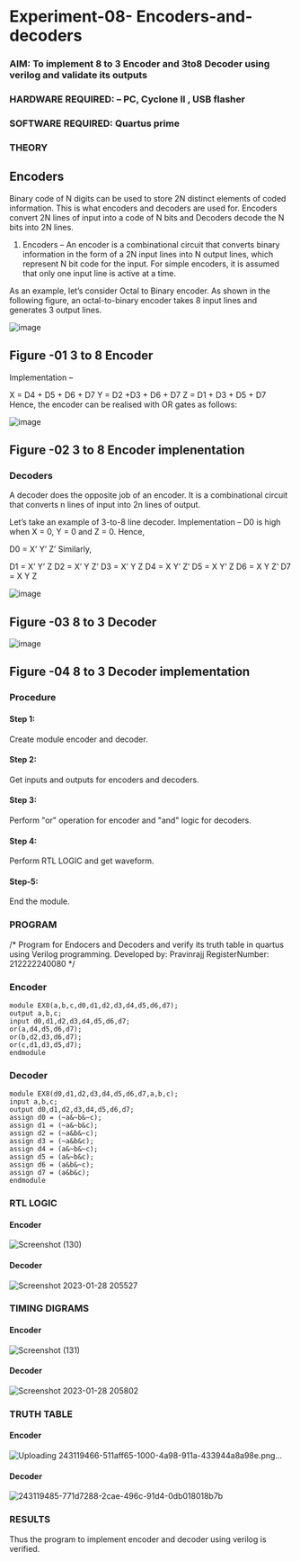 # Experiment-08- Encoders-and-decoders 
### AIM: To implement 8 to 3 Encoder and  3to8 Decoder using verilog and validate its outputs
### HARDWARE REQUIRED:  – PC, Cyclone II , USB flasher
### SOFTWARE REQUIRED:   Quartus prime
### THEORY 

## Encoders
Binary code of N digits can be used to store 2N distinct elements of coded information. This is what encoders and decoders are used for. Encoders convert 2N lines of input into a code of N bits and Decoders decode the N bits into 2N lines.

1. Encoders –
An encoder is a combinational circuit that converts binary information in the form of a 2N input lines into N output lines, which represent N bit code for the input. For simple encoders, it is assumed that only one input line is active at a time.

As an example, let’s consider Octal to Binary encoder. As shown in the following figure, an octal-to-binary encoder takes 8 input lines and generates 3 output lines.

![image](https://user-images.githubusercontent.com/36288975/171543588-bc0746df-a173-4b35-989e-5fb7d385fe8a.png)
## Figure -01 3 to 8 Encoder 


Implementation –

X = D4 + D5 + D6 + D7
Y = D2 +D3 + D6 + D7
Z = D1 + D3 + D5 + D7 
Hence, the encoder can be realised with OR gates as follows:


![image](https://user-images.githubusercontent.com/36288975/171543740-68403b82-aa93-4c98-9343-f32b14885a2e.png)
## Figure -02 3 to 8 Encoder implenentation 

 ### Decoders 
A decoder does the opposite job of an encoder. It is a combinational circuit that converts n lines of input into 2n lines of output.

Let’s take an example of 3-to-8 line decoder.
Implementation –
D0 is high when X = 0, Y = 0 and Z = 0. Hence,

D0 = X’ Y’ Z’ 
Similarly,

D1 = X’ Y’ Z
D2 = X’ Y Z’
D3 = X’ Y Z
D4 = X Y’ Z’
D5 = X Y’ Z
D6 = X Y Z’
D7 = X Y Z 


![image](https://user-images.githubusercontent.com/36288975/171543978-ee2d0671-2846-40a1-8705-507fd6287a49.png)
## Figure -03 8 to 3 Decoder 



![image](https://user-images.githubusercontent.com/36288975/171543866-5a6eace6-8683-49d7-9c4f-a7cb30ec3035.png)
## Figure -04 8 to 3 Decoder implementation 

### Procedure
#### Step 1:
Create module encoder and decoder.

#### Step 2:
Get inputs and outputs for encoders and decoders.

#### Step 3:
Perform "or" operation for encoder and "and" logic for decoders.

#### Step 4:
Perform RTL LOGIC and get waveform.

#### Step-5:
End the module.

### PROGRAM 
/*
Program for Endocers and Decoders  and verify its truth table in quartus using Verilog programming.
Developed by: Pravinrajj
RegisterNumber:  212222240080
*/
### Encoder
```
module EX8(a,b,c,d0,d1,d2,d3,d4,d5,d6,d7);
output a,b,c;
input d0,d1,d2,d3,d4,d5,d6,d7;
or(a,d4,d5,d6,d7);
or(b,d2,d3,d6,d7);
or(c,d1,d3,d5,d7);
endmodule
```
### Decoder
```
module EX8(d0,d1,d2,d3,d4,d5,d6,d7,a,b,c);
input a,b,c;
output d0,d1,d2,d3,d4,d5,d6,d7;
assign d0 = (~a&~b&~c);
assign d1 = (~a&~b&c);
assign d2 = (~a&b&~c);
assign d3 = (~a&b&c);
assign d4 = (a&~b&~c);
assign d5 = (a&~b&c);
assign d6 = (a&b&~c);
assign d7 = (a&b&c);
endmodule
```
### RTL LOGIC  
#### Encoder
![Screenshot (130)](https://github.com/Pravinrajj/Experiment-08-Encoders-and-decoders-/assets/117917674/bbe22232-0bd4-491f-be58-6daacae10a49)
#### Decoder
![Screenshot 2023-01-28 205527](https://github.com/Pravinrajj/Experiment-08-Encoders-and-decoders-/assets/117917674/57cd9920-4008-4146-bc86-1a4eda4a8bbe)

### TIMING DIGRAMS  
#### Encoder
![Screenshot (131)](https://github.com/Pravinrajj/Experiment-08-Encoders-and-decoders-/assets/117917674/abf933da-cf49-4801-bb8a-9ab4044bf27c)

#### Decoder
![Screenshot 2023-01-28 205802](https://github.com/Pravinrajj/Experiment-08-Encoders-and-decoders-/assets/117917674/cbd6dedb-a096-4070-adbc-fce0df2210d1)

### TRUTH TABLE 
#### Encoder
![Uploading 243119466-511aff65-1000-4a98-911a-433944a8a98e.png…]()

#### Decoder
![243119485-771d7288-2cae-496c-91d4-0db018018b7b](https://github.com/Pravinrajj/Experiment-08-Encoders-and-decoders-/assets/117917674/7be44ce7-b786-4c8c-bc10-e01687121729)

### RESULTS 
Thus the program to implement encoder and decoder using verilog is verified.
